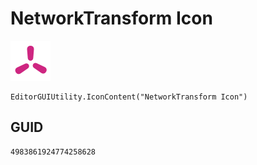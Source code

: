 # NetworkTransform Icon
![](/img/NetworkTransform%20Icon.png)

``` CSharp
EditorGUIUtility.IconContent("NetworkTransform Icon")
```
## GUID
```
4983861924774258628
```
